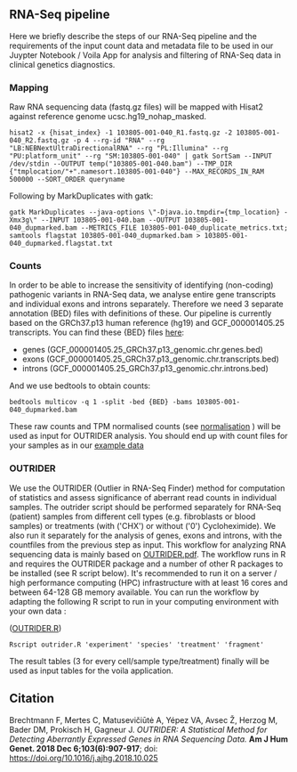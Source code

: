 ## RNA-Seq pipeline

Here we briefly describe the steps of our RNA-Seq pipeline and the requirements of the input count data and metadata file to be used in our Juypter Notebook / Voila App for analysis and filtering of RNA-Seq data in clinical genetics diagnostics.

### Mapping

Raw RNA sequencing data (fastq.gz files) will be mapped with Hisat2 against reference genome ucsc.hg19_nohap_masked.

```
hisat2 -x {hisat_index} -1 103805-001-040_R1.fastq.gz -2 103805-001-040_R2.fastq.gz -p 4 --rg-id "RNA" --rg "LB:NEBNextUltraDirectionalRNA" --rg "PL:Illumina" --rg "PU:platform_unit" --rg "SM:103805-001-040" | gatk SortSam --INPUT /dev/stdin --OUTPUT temp("103805-001-040.bam") --TMP_DIR {"tmplocation/"+".namesort.103805-001-040"} --MAX_RECORDS_IN_RAM 500000 --SORT_ORDER queryname
```

Following by MarkDuplicates with gatk:

```
gatk MarkDuplicates --java-options \"-Djava.io.tmpdir={tmp_location} -Xmx3g\" --INPUT 103805-001-040.bam --OUTPUT 103805-001-040_dupmarked.bam --METRICS_FILE 103805-001-040_duplicate_metrics.txt; samtools flagstat 103805-001-040_dupmarked.bam > 103805-001-040_dupmarked.flagstat.txt
```

### Counts

In order to be able to increase the sensitivity of identifying (non-coding) pathogenic variants in RNA-Seq data, we analyse entire gene transcripts and individual exons and introns separately. Therefore we need 3 separate annotation (BED) files with definitions of these. Our pipeline is currently based on the GRCh37.p13 human reference (hg19) and GCF_000001405.25 transcripts. You can find these {BED} files [here](https://github.com/KlinGenErasmusMC/rnaseq-voila/tree/main/reference): 

- genes (GCF_000001405.25_GRCh37.p13_genomic.chr.genes.bed)
- exons (GCF_000001405.25_GRCh37.p13_genomic.chr.transcripts.bed)
- introns (GCF_000001405.25_GRCh37.p13_genomic.chr.introns.bed)

And we use bedtools to obtain counts:

```
bedtools multicov -q 1 -split -bed {BED} -bams 103805-001-040_dupmarked.bam
```

These raw counts and TPM normalised counts (see [normalisation](https://github.com/KlinGenErasmusMC/rnaseq-voila/tree/main/scripts/normalisation_methods.py) ) will be used as input for OUTRIDER analysis. You should end up with count files for your samples as in our [example data](https://github.com/KlinGenErasmusMC/rnaseq-voila/tree/main/countdata)

### OUTRIDER

We use the OUTRIDER (Outlier in RNA-Seq Finder) method for computation of statistics and assess significance of aberrant read counts in individual samples. The outrider script should be performed separately for RNA-Seq (patient) samples from different cell types (e.g. fibroblasts or blood samples) or treatments (with ('CHX') or without ('0') Cycloheximide). We also run it separately for the analysis of genes, exons and introns, with the countfiles from the previous step as input. This workflow for analyzing RNA sequencing data is mainly based on [OUTRIDER.pdf](http://bioconductor.org/packages/release/bioc/vignettes/OUTRIDER/inst/doc/OUTRIDER.pdf). The workflow runs in R and requires the OUTRIDER package and a number of other R packages to be installed (see R script below). It's recommended to run it on a server / high performance computing (HPC) infrastructure with at least 16 cores and between 64-128 GB memory available. You can run the workflow by adapting the following R script to run in your computing environment with your own data :

([OUTRIDER.R](https://github.com/KlinGenErasmusMC/rnaseq-voila/tree/main/scripts/outrider.R))

```
Rscript outrider.R 'experiment' 'species' 'treatment' 'fragment'
```

The result tables (3 for every cell/sample type/treatment) finally will be used as input tables for the voila application.

## Citation
Brechtmann F, Mertes C, Matusevičiūtė A, Yépez VA, Avsec Ž, Herzog M, Bader DM, Prokisch H, Gagneur J. _OUTRIDER: A Statistical Method for Detecting Aberrantly Expressed Genes in RNA Sequencing Data._ **Am J Hum Genet. 2018 Dec 6;103(6):907-917**; doi: https://doi.org/10.1016/j.ajhg.2018.10.025

